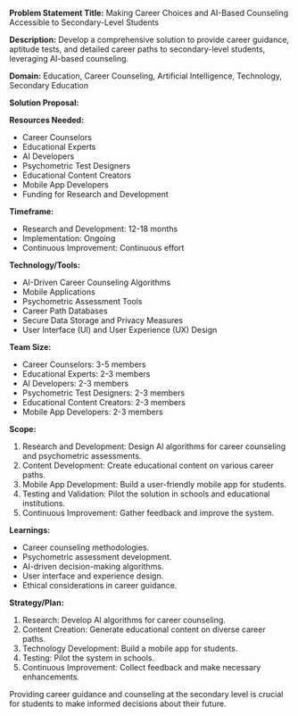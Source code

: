 **Problem Statement Title:** Making Career Choices and AI-Based Counseling Accessible to Secondary-Level Students

**Description:** Develop a comprehensive solution to provide career guidance, aptitude tests, and detailed career paths to secondary-level students, leveraging AI-based counseling.

**Domain:** Education, Career Counseling, Artificial Intelligence, Technology, Secondary Education

**Solution Proposal:**

**Resources Needed:**
- Career Counselors
- Educational Experts
- AI Developers
- Psychometric Test Designers
- Educational Content Creators
- Mobile App Developers
- Funding for Research and Development

**Timeframe:**
- Research and Development: 12-18 months
- Implementation: Ongoing
- Continuous Improvement: Continuous effort

**Technology/Tools:**
- AI-Driven Career Counseling Algorithms
- Mobile Applications
- Psychometric Assessment Tools
- Career Path Databases
- Secure Data Storage and Privacy Measures
- User Interface (UI) and User Experience (UX) Design

**Team Size:**
- Career Counselors: 3-5 members
- Educational Experts: 2-3 members
- AI Developers: 2-3 members
- Psychometric Test Designers: 2-3 members
- Educational Content Creators: 2-3 members
- Mobile App Developers: 2-3 members

**Scope:**
1. Research and Development: Design AI algorithms for career counseling and psychometric assessments.
2. Content Development: Create educational content on various career paths.
3. Mobile App Development: Build a user-friendly mobile app for students.
4. Testing and Validation: Pilot the solution in schools and educational institutions.
5. Continuous Improvement: Gather feedback and improve the system.

**Learnings:**
- Career counseling methodologies.
- Psychometric assessment development.
- AI-driven decision-making algorithms.
- User interface and experience design.
- Ethical considerations in career guidance.

**Strategy/Plan:**
1. Research: Develop AI algorithms for career counseling.
2. Content Creation: Generate educational content on diverse career paths.
3. Technology Development: Build a mobile app for students.
4. Testing: Pilot the system in schools.
5. Continuous Improvement: Collect feedback and make necessary enhancements.

Providing career guidance and counseling at the secondary level is crucial for students to make informed decisions about their future.